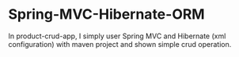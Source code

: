 # Spring-MVC-Hibernate-ORM
In product-crud-app, 
I simply user Spring MVC and Hibernate (xml configuration) with maven project and shown simple crud operation.
